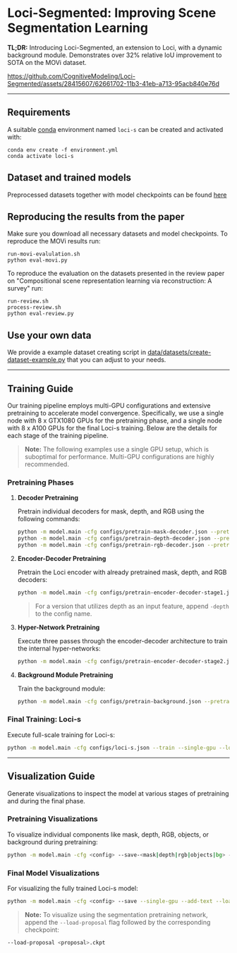 # Loci-Segmented: Improving Scene Segmentation Learning

<b>TL;DR:</b> Introducing Loci-Segmented, an extension to Loci, with a dynamic background module. Demonstrates over 32% relative IoU improvement to SOTA on the MOVi dataset.

https://github.com/CognitiveModeling/Loci-Segmented/assets/28415607/62661702-11b3-41eb-a713-95acb840e76d


---
## Requirements
A suitable [conda](https://conda.io/) environment named `loci-s` can be created
and activated with:

```
conda env create -f environment.yml
conda activate loci-s
```





## Dataset and trained models

Preprocessed datasets together with model checkpoints can be found [here](https://unitc-my.sharepoint.com/:f:/g/personal/iiimt01_cloud_uni-tuebingen_de/El2HRkcvN0BAh2J4nddwFmABCgtALSfObFYhzTHJPMBJFw?e=8nPkld)

## Reproducing the results from the paper
Make sure you download all necessary datasets and model checkpoints.
To reproduce the MOVi results run:
```
run-movi-evalulation.sh
python eval-movi.py
```

To reproduce the evaluation on the datasets presented in the review paper on "Compositional scene representation learning via reconstruction: A survey" run:
```
run-review.sh
process-review.sh
python eval-review.py
```

## Use your own data

We provide a example dataset creating script in [data/datasets/create-dataset-example.py](data/datasets/create-dataset-example.py) that you can adjust to your needs.

---


## Training Guide

Our training pipeline employs multi-GPU configurations and extensive pretraining to accelerate model convergence. Specifically, we use a single node with 8 x GTX1080 GPUs for the pretraining phase, and a single node with 8 x A100 GPUs for the final Loci-s training. Below are the details for each stage of the training pipeline.

> **Note:** The following examples use a single GPU setup, which is suboptimal for performance. Multi-GPU configurations are highly recommended.

### Pretraining Phases

1. **Decoder Pretraining**

    Pretrain individual decoders for mask, depth, and RGB using the following commands:

    ```bash
    python -m model.main -cfg configs/pretrain-mask-decoder.json --pretrain-objects --single-gpu
    python -m model.main -cfg configs/pretrain-depth-decoder.json --pretrain-objects --single-gpu
    python -m model.main -cfg configs/pretrain-rgb-decoder.json --pretrain-objects --single-gpu
    ```

2. **Encoder-Decoder Pretraining**

    Pretrain the Loci encoder with already pretrained mask, depth, and RGB decoders:

    ```bash
    python -m model.main -cfg configs/pretrain-encoder-decoder-stage1.json --pretrain-objects --single-gpu --load-mask <mask-decoder>.ckpt --load-depth <depth-decoder>.ckpt --load-rgb <rgb-decoder>.ckpt
    ```

    > For a version that utilizes depth as an input feature, append `-depth` to the config name.

3. **Hyper-Network Pretraining**

    Execute three passes through the encoder-decoder architecture to train the internal hyper-networks:

    ```bash
    python -m model.main -cfg configs/pretrain-encoder-decoder-stage2.json --pretrain-objects --single-gpu --load-stage1 <encoder-decoder>.ckpt
    ```

4. **Background Module Pretraining**

    Train the background module:

    ```bash
    python -m model.main -cfg configs/pretrain-background.json --pretrain-bg --single-gpu
    ```

### Final Training: Loci-s

Execute full-scale training for Loci-s:

```bash
python -m model.main -cfg configs/loci-s.json --train --single-gpu --load-objects <encoder-decoder>.ckpt --load-bg <background>.ckpt
```
---

## Visualization Guide

Generate visualizations to inspect the model at various stages of pretraining and during the final phase.

### Pretraining Visualizations

To visualize individual components like mask, depth, RGB, objects, or background during pretraining:

```bash
python -m model.main -cfg <config> --save-<mask|depth|rgb|objects|bg> --single-gpu --add-text --load <checkpoint>.ckpt
```

### Final Model Visualizations

For visualizing the fully trained Loci-s model:

```bash
python -m model.main -cfg <config> --save --single-gpu --add-text --load <checkpoint>.ckpt
```

> **Note:** To visualize using the segmentation pretraining network, append the `--load-proposal` flag followed by the corresponding checkpoint:

```bash
--load-proposal <proposal>.ckpt
```
